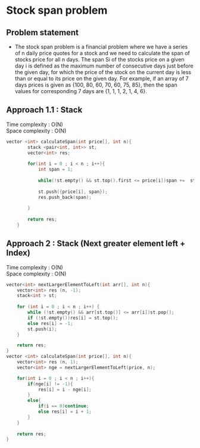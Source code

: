 # Stock span problem

## Problem statement

- The stock span problem is a financial problem where we have a series of n daily price quotes for a stock and we need to calculate the span of stocks price for all n days. 
The span Si of the stocks price on a given day i is defined as the maximum number of consecutive days just before the given day, for which the price of the stock on the current day is less than or equal to its price on the given day.
For example, if an array of 7 days prices is given as {100, 80, 60, 70, 60, 75, 85}, then the span values for corresponding 7 days are {1, 1, 1, 2, 1, 4, 6}.


## Approach 1.1 : Stack

Time complexity : O(N)  
Space complexity : O(N)

```cpp
vector <int> calculateSpan(int price[], int n){
        stack <pair<int, int>> st;
        vector<int> res;
        
        for(int i = 0 ; i < n ; i++){
            int span = 1;
            
            while(!st.empty() && st.top().first <= price[i])span +=  st.top().second, st.pop();
            
            st.push({price[i], span});
            res.push_back(span);
            
        }
        
        return res;
    }
```

## Approach 2 : Stack (Next greater element left + Index)

Time complexity : O(N)  
Space complexity : O(N)

```cpp
vector<int> nextLargerElementToLeft(int arr[], int n){
    vector<int> res (n, -1);
    stack<int > st;
    
    for (int i = 0 ; i < n ; i++) {
        while (!st.empty() && arr[st.top()] <= arr[i])st.pop();
        if (!st.empty())res[i] = st.top();
        else res[i] = -1;
        st.push(i);
    }

    return res;
}
vector <int> calculateSpan(int price[], int n){
    vector<int> res (n, 1);
    vector<int> nge = nextLargerElementToLeft(price, n);

    for(int i = 0 ; i < n ; i++){
        if(nge[i] != -1){
            res[i] = i - nge[i];
        }
        else{
            if(i == 0)continue;
            else res[i] = i + 1;
        }
    }
    
    return res;
}
```